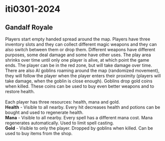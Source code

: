 # iti0301-2024
## Gandalf Royale

Players start empty handed spread around the map. Players have three inventory slots and they can collect different magic weapons and they can also switch between them or drop them. Different weapons have different purposes, some deal damage and some have other uses. The play area shrinks over time until only one player is alive, at which point the game ends. The player can be in the red zone, but will take damage over time.
There are also AI goblins roaming around the map (randomized movement), they will follow the player when the player enters their proximity (players will take damage, when the goblin is close enough). Goblins drop gold coins when killed. These coins can be used to buy even better weapons and to restore health. <br> <br>
Each player has three resources: health, mana and gold. <br>
**Health** - Visible to all nearby. Every hit decreases health and potions can be bought and used to regenerate health. <br>
**Mana** - Visible to all nearby. Every spell has a different mana cost. Mana regenerates automatically. Used to limit spell casting. <br>
**Gold** - Visible to only the player. Dropped by goblins when killed. Can be used to buy items from the shop. 
